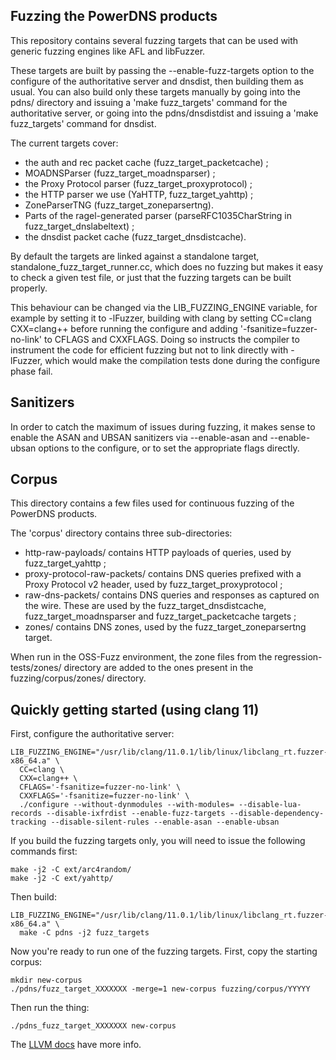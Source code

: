 Fuzzing the PowerDNS products
-----------------------------

This repository contains several fuzzing targets that can be used with generic
fuzzing engines like AFL and libFuzzer.

These targets are built by passing the --enable-fuzz-targets option to the
configure of the authoritative server and dnsdist, then building them as usual.
You can also build only these targets manually by going into the pdns/ directory
and issuing a 'make fuzz_targets' command for the authoritative server,
or going into the pdns/dnsdistdist and issuing a 'make fuzz_targets' command for
dnsdist.

The current targets cover:
- the auth and rec packet cache (fuzz_target_packetcache) ;
- MOADNSParser (fuzz_target_moadnsparser) ;
- the Proxy Protocol parser (fuzz_target_proxyprotocol) ;
- the HTTP parser we use (YaHTTP, fuzz_target_yahttp) ;
- ZoneParserTNG (fuzz_target_zoneparsertng).
- Parts of the ragel-generated parser (parseRFC1035CharString in
  fuzz_target_dnslabeltext) ;
- the dnsdist packet cache (fuzz_target_dnsdistcache).

By default the targets are linked against a standalone target,
standalone_fuzz_target_runner.cc, which does no fuzzing but makes it easy
to check a given test file, or just that the fuzzing targets can be built properly.

This behaviour can be changed via the LIB_FUZZING_ENGINE variable, for example
by setting it to -lFuzzer, building with clang by setting CC=clang CXX=clang++
before running the configure and adding '-fsanitize=fuzzer-no-link' to CFLAGS
and CXXFLAGS. Doing so instructs the compiler to instrument the code for
efficient fuzzing but not to link directly with -lFuzzer, which would make
the compilation tests done during the configure phase fail.

Sanitizers
----------

In order to catch the maximum of issues during fuzzing, it makes sense to
enable the ASAN and UBSAN sanitizers via --enable-asan and --enable-ubsan
options to the configure, or to set the appropriate flags directly.

Corpus
------

This directory contains a few files used for continuous fuzzing
of the PowerDNS products.

The 'corpus' directory contains three sub-directories:
- http-raw-payloads/ contains HTTP payloads of queries, used by
  fuzz_target_yahttp ;
- proxy-protocol-raw-packets/ contains DNS queries prefixed with a Proxy
  Protocol v2 header, used by fuzz_target_proxyprotocol ;
- raw-dns-packets/ contains DNS queries and responses as captured on
  the wire. These are used by the fuzz_target_dnsdistcache,
  fuzz_target_moadnsparser and fuzz_target_packetcache targets ;
- zones/ contains DNS zones, used by the fuzz_target_zoneparsertng
  target.

When run in the OSS-Fuzz environment, the zone files from the
regression-tests/zones/ directory are added to the ones present
in the fuzzing/corpus/zones/ directory.

Quickly getting started (using clang 11)
----------------------------------------
First, configure the authoritative server:

```
LIB_FUZZING_ENGINE="/usr/lib/clang/11.0.1/lib/linux/libclang_rt.fuzzer-x86_64.a" \
  CC=clang \
  CXX=clang++ \
  CFLAGS='-fsanitize=fuzzer-no-link' \
  CXXFLAGS='-fsanitize=fuzzer-no-link' \
  ./configure --without-dynmodules --with-modules= --disable-lua-records --disable-ixfrdist --enable-fuzz-targets --disable-dependency-tracking --disable-silent-rules --enable-asan --enable-ubsan
```

If you build the fuzzing targets only, you will need to issue the following commands first:
```
make -j2 -C ext/arc4random/
make -j2 -C ext/yahttp/
```

Then build:

```
LIB_FUZZING_ENGINE="/usr/lib/clang/11.0.1/lib/linux/libclang_rt.fuzzer-x86_64.a" \
  make -C pdns -j2 fuzz_targets
```

Now you're ready to run one of the fuzzing targets.
First, copy the starting corpus:

```
mkdir new-corpus
./pdns/fuzz_target_XXXXXXX -merge=1 new-corpus fuzzing/corpus/YYYYY
```

Then run the thing:
```
./pdns_fuzz_target_XXXXXXX new-corpus
```

The [LLVM docs](https://llvm.org/docs/LibFuzzer.html) have more info.
